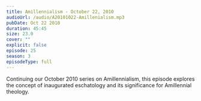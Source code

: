 ```yaml
---
title: Amillennialism - October 22, 2010
audioUrl: /audio/A20101022-Amillenialism.mp3
pubDate: Oct 22 2010
duration: 45:45
size: 23.0
cover: ""
explicit: false
episode: 25
season: 3
episodeType: full
---
```


Continuing our October 2010 series on Amillennialism, this episode explores the concept of inaugurated eschatology and its significance for Amillennial theology.
